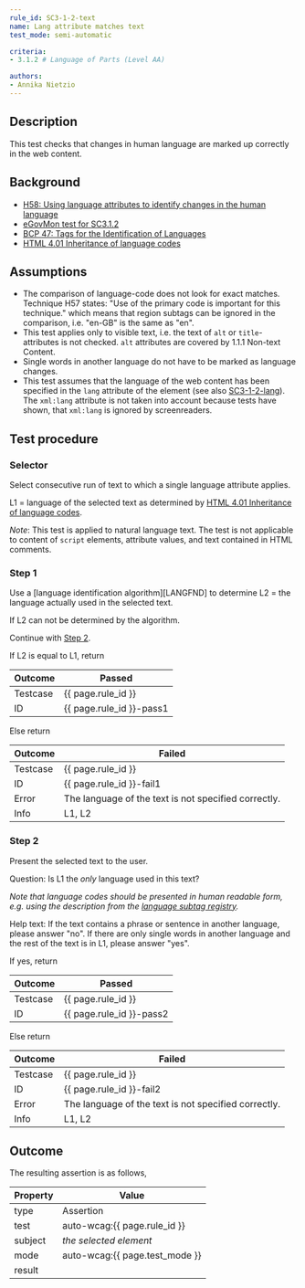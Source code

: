 ```yaml
---
rule_id: SC3-1-2-text
name: Lang attribute matches text
test_mode: semi-automatic

criteria:
- 3.1.2 # Language of Parts (Level AA)

authors:
- Annika Nietzio
---
```


## Description

This test checks that changes in human language are marked up correctly in the web content.

## Background

- [H58: Using language attributes to identify changes in the human language](http://www.w3.org/TR/2014/NOTE-WCAG20-TECHS-20140408/H58)
- [eGovMon test for SC3.1.2](http://wiki.egovmon.no/wiki/SC3.1.2#Element_self::text.28.29)
- [BCP 47: Tags for the Identification of Languages](http://www.rfc-editor.org/rfc/bcp/bcp47.txt)
- [HTML 4.01 Inheritance of language codes](http://www.w3.org/TR/1999/REC-html401-19991224/struct/dirlang.html#h-8.1.2)

## Assumptions

- The comparison of language-code does not look for exact matches. Technique H57 states: "Use of the primary code is important for this technique." which means that region subtags can be ignored in the comparison, i.e. "en-GB" is the same as "en".
- This test applies only to visible text, i.e. the text of `alt` or `title`-attributes is not checked. `alt` attributes are covered by 1.1.1 Non-text Content.
- Single words in another language do not have to be marked as language changes.
- This test assumes that the language of the web content has been specified in the `lang` attribute of the element (see also [SC3-1-2-lang](SC3-1-2-lang.html)). The `xml:lang` attribute is not taken into account because tests have shown, that `xml:lang` is ignored by screenreaders.

## Test procedure

### Selector

Select consecutive run of text to which a single language attribute applies.

L1 = language of the selected text as determined by [HTML 4.01 Inheritance of language codes](http://www.w3.org/TR/1999/REC-html401-19991224/struct/dirlang.html#h-8.1.2).

*Note*: This test is applied to natural language text. The test is not applicable to content of `script` elements, attribute values, and text contained in HTML comments.

### Step 1

Use a [language identification algorithm][LANGFND] to determine L2 = the language actually used in the selected text.

If L2 can not be determined by the algorithm.

Continue with [Step 2](#step-2).

If L2 is equal to L1, return

| Outcome  | Passed
|----------|-----
| Testcase | {{ page.rule_id }}
| ID       | {{ page.rule_id }}-pass1

Else return

| Outcome  | Failed
|----------|-----
| Testcase | {{ page.rule_id }}
| ID       | {{ page.rule_id }}-fail1
| Error    | The language of the text is not specified correctly.
| Info     | L1, L2

### Step 2

Present the selected text to the user.

Question: Is L1 the *only* language used in this text?

*Note that language codes should be presented in human readable form, e.g. using the description from the [language subtag registry](http://www.iana.org/assignments/language-subtag-registry/language-subtag-registry).*

Help text: If the text contains a phrase or sentence in another language, please answer "no". If there are only single words in another language and the rest of the text is in L1, please answer "yes".

If yes, return

| Outcome  | Passed
|----------|-----
| Testcase | {{ page.rule_id }}
| ID       | {{ page.rule_id }}-pass2

Else return

| Outcome  | Failed
|----------|-----
| Testcase | {{ page.rule_id }}
| ID       | {{ page.rule_id }}-fail2
| Error    | The language of the text is not specified correctly.
| Info     | L1, L2

## Outcome

The resulting assertion is as follows,

| Property | Value
|----------|----------
| type     | Assertion
| test     | auto-wcag:{{ page.rule_id }}
| subject  | *the selected element*
| mode     | auto-wcag:{{ page.test_mode }}
| result   | <One TestResult from below>

[LNGFND]: ../pages/algorithms/lang-identification.html